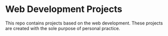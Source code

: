 # Web Development Projects

This repo contains projects based on the web development. These projects are created with the sole purpose of personal practice.
